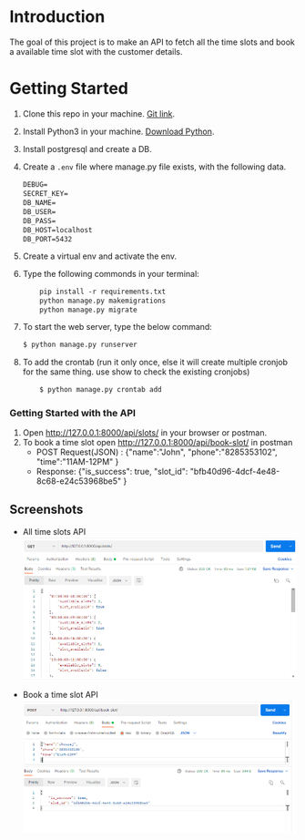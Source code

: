 # Introduction

The goal of this project is to make an API to fetch all the time slots and book a available time slot with the customer details. 

# Getting Started
1. Clone this repo in your machine. [Git link](https://github.com/dheerajram13/orangebackend.git).
2. Install Python3 in your machine. [Download Python](https://www.python.org/downloads/).
3. Install postgresql and create a DB.
4. Create a `.env` file where manage.py file exists, with the following data. 
    ```
    DEBUG=
    SECRET_KEY=
    DB_NAME=
    DB_USER=
    DB_PASS=
    DB_HOST=localhost
    DB_PORT=5432

    ```
5. Create a virtual env and activate the env. 
6. Type the following commonds in your terminal:
    ```
        pip install -r requirements.txt
        python manage.py makemigrations
        python manage.py migrate
    ```

7. To start the web server, type the below command:
    ```sh
    $ python manage.py runserver
    ```
8. To add the crontab (run it only once, else it will create multiple cronjob for the same thing. use show to check the existing cronjobs)
    ```sh
        $ python manage.py crontab add 
    ```

### Getting Started with the API 
1. Open http://127.0.0.1:8000/api/slots/ in your browser or postman.
2. To book a time slot open http://127.0.0.1:8000/api/book-slot/ in postman 
    * POST Request(JSON) : {"name":"John",
                "phone":"8285353102",
                "time":"11AM-12PM"
                }
    * Response: {"is_success": true,
                "slot_id": "bfb40d96-4dcf-4e48-8c68-e24c53968be5"
                }
 

## Screenshots
* All time slots API 
![Default Home View](screenshots/1.PNG?raw=true "All time slots API")

* Book a time slot API  
![Default Home View](screenshots/2.PNG?raw=true "Book a time slot API")




